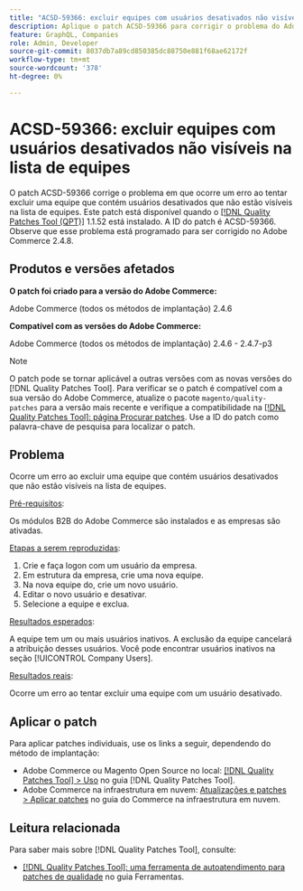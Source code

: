 ```yaml
---
title: "ACSD-59366: excluir equipes com usuários desativados não visíveis na lista de equipes"
description: Aplique o patch ACSD-59366 para corrigir o problema do Adobe Commerce em que ocorre um erro ao tentar excluir uma equipe que contém usuários desativados que não estão visíveis na lista de equipes.
feature: GraphQL, Companies
role: Admin, Developer
source-git-commit: 8037db7a89cd850385dc88750e881f68ae62172f
workflow-type: tm+mt
source-wordcount: '378'
ht-degree: 0%

---
```


# ACSD-59366: excluir equipes com usuários desativados não visíveis na lista de equipes

O patch ACSD-59366 corrige o problema em que ocorre um erro ao tentar excluir uma equipe que contém usuários desativados que não estão visíveis na lista de equipes. Este patch está disponível quando o [[!DNL Quality Patches Tool (QPT)]](/help/tools/quality-patches-tool/quality-patches-tool-to-self-serve-quality-patches.md) 1.1.52 está instalado. A ID do patch é ACSD-59366. Observe que esse problema está programado para ser corrigido no Adobe Commerce 2.4.8.

## Produtos e versões afetados

**O patch foi criado para a versão do Adobe Commerce:**

Adobe Commerce (todos os métodos de implantação) 2.4.6

**Compatível com as versões do Adobe Commerce:**

Adobe Commerce (todos os métodos de implantação) 2.4.6 - 2.4.7-p3

>[!NOTE]
>
>O patch pode se tornar aplicável a outras versões com as novas versões do [!DNL Quality Patches Tool]. Para verificar se o patch é compatível com a sua versão do Adobe Commerce, atualize o pacote `magento/quality-patches` para a versão mais recente e verifique a compatibilidade na [[!DNL Quality Patches Tool]: página Procurar patches](https://experienceleague.adobe.com/tools/commerce-quality-patches/index.html). Use a ID do patch como palavra-chave de pesquisa para localizar o patch.

## Problema

Ocorre um erro ao excluir uma equipe que contém usuários desativados que não estão visíveis na lista de equipes.

<u>Pré-requisitos</u>:

Os módulos B2B do Adobe Commerce são instalados e as empresas são ativadas.

<u>Etapas a serem reproduzidas</u>:

1. Crie e faça logon com um usuário da empresa.
1. Em estrutura da empresa, crie uma nova equipe.
1. Na nova equipe do, crie um novo usuário.
1. Editar o novo usuário e desativar.
1. Selecione a equipe e exclua.

<u>Resultados esperados</u>:

A equipe tem um ou mais usuários inativos. A exclusão da equipe cancelará a atribuição desses usuários. Você pode encontrar usuários inativos na seção [!UICONTROL Company Users].

<u>Resultados reais</u>:

Ocorre um erro ao tentar excluir uma equipe com um usuário desativado.

## Aplicar o patch

Para aplicar patches individuais, use os links a seguir, dependendo do método de implantação:

* Adobe Commerce ou Magento Open Source no local: [[!DNL Quality Patches Tool] > Uso](/help/tools/quality-patches-tool/usage.md) no guia [!DNL Quality Patches Tool].
* Adobe Commerce na infraestrutura em nuvem: [Atualizações e patches > Aplicar patches](https://experienceleague.adobe.com/docs/commerce-cloud-service/user-guide/develop/upgrade/apply-patches.html) no guia do Commerce na infraestrutura em nuvem.

## Leitura relacionada

Para saber mais sobre [!DNL Quality Patches Tool], consulte:

* [[!DNL Quality Patches Tool]: uma ferramenta de autoatendimento para patches de qualidade](/help/tools/quality-patches-tool/quality-patches-tool-to-self-serve-quality-patches.md) no guia Ferramentas.


